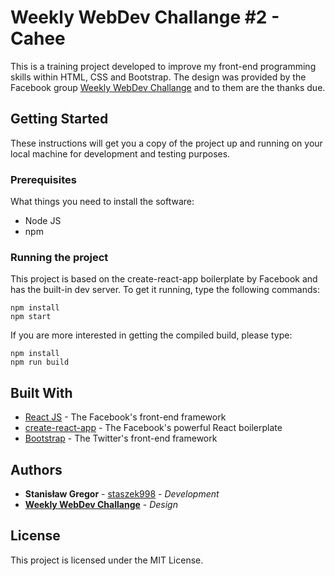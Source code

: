 # Weekly WebDev Challange #2 - Cahee

This is a training project developed to improve my front-end programming skills within HTML, CSS and Bootstrap. The design was provided by the Facebook group [Weekly WebDev Challange](https://www.facebook.com/groups/940002776068923/) and to them are the thanks due.

## Getting Started

These instructions will get you a copy of the project up and running on your local machine for development and testing purposes.

### Prerequisites

What things you need to install the software:

* Node JS
* npm

### Running the project

This project is based on the create-react-app boilerplate by Facebook and has the built-in dev server. To get it running, type the following commands:

```
npm install
npm start
```

If you are more interested in getting the compiled build, please type:

```
npm install
npm run build
```

## Built With

* [React JS](https://github.com/facebook/react) - The Facebook's front-end framework
* [create-react-app](https://github.com/facebook/create-react-app/blob/master/packages/react-scripts/template/README.md) - The Facebook's powerful React boilerplate
* [Bootstrap](https://getbootstrap.com/) - The Twitter's front-end framework

## Authors

* **Stanisław Gregor** - [staszek998](https://github.com/staszek998) - *Development*
* **[Weekly WebDev Challange](https://www.facebook.com/groups/940002776068923/)** - *Design*

## License

This project is licensed under the MIT License.
